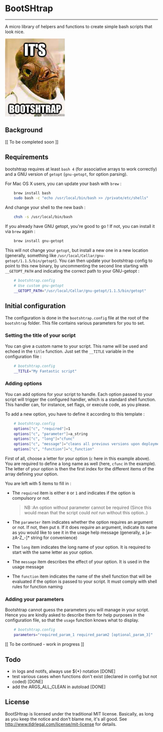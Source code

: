 # BootSHtrap
- - -

A micro library of helpers and functions to create simple bash scripts that look nice.

![It's bootSHtrap](/misc/meme.jpg "It's bootSHtrap")

## Background

[[ To be completed soon ]]

## Requirements

bootshtrap requires at least `bash 4` (for associative arrays to work correctly) and a GNU version of `getopt` (`gnu-getopt`, for option parsing).

For Mac OS X users, you can update your bash with `brew` :

```bash
    brew install bash
    sudo bash -c "echo /usr/local/bin/bash >> /private/etc/shells"
```

And change your shell to the new bash :

```bash
    chsh -s /usr/local/bin/bash
```

If you already have GNU getopt, you're good to go ! If not, you can install it via `brew` again :

```bash
    brew install gnu-getopt
```

This will not change your `getopt`, but install a new one in a new location (generally, something like `/usr/local/Cellar/gnu-getopt/1.1.5/bin/getopt`). You can then update your bootshtrap config to point to this new binary, by uncommenting the second line starting with `__GETOPT_PATH` and indicating the correct path to your GNU-getopt :

```bash
    # bootshtrap.config
    # Use custom gnu-getopt
    __GETOPT_PATH="/usr/local/Cellar/gnu-getopt/1.1.5/bin/getopt"
```

## Initial configuration

The configuration is done in the `bootshtrap.config` file at the root of the `bootshtrap` folder. This file contains various parameters for you to set.

### Setting the title of your script

You can give a custom name to your script. This name will be used and echoed in the `title` function. Just set the `__TITLE` variable in the configuration file :

```bash
    # bootshtrap.config
    __TITLE="My Fantastic script"
```

### Adding options

You can add options for your script to handle. Each option passed to your script will trigger the configured handler, which is a standard shell function. This handler can, for instance, set flags, or execute code, as you please.

To add a new option, you have to define it according to this template :

```bash
    # bootshtrap.config
    options["c", "required"]=1
    options["c", "parameter"]=a_string
    options["c", "long"]="cfunc"
    options["c", "message"]="cleans all previous versions upon deployment"
    options["c", "function"]="c_function"
```

First of all, choose a letter for your option (`c` here in this example above). You are required to define a long name as well (here, `cfunc` in the example).
The letter of your option is then the first index for the different items of the array defining your option.

You are left with 5 items to fill in :

  - The `required` item is either `0` or `1` and indicates if the option is compulsory or not.

    > NB :An option without parameter cannot be required (Since this would mean that the script could *not* run without this option..)

  - The `parameter` item indicates whether the option requires an argument or not. If not, then put `0`. If it does require an argument, indicate its name as you would like to see it in the usage help message (generally, a [a-zA-Z_-]* string for convenience)

  - The `long` item indicates the long name of your option. It is required to start with the same letter as your option.

  - The `message` item describes the effect of your option. It is used in the usage message

  - The `function` item indicates the name of the shell function that will be evaluated if the option is passed to your script. It must comply with shell rules for function naming 


### Adding your parameters

Bootshtrap cannot guess the parameters you will manage in your script. Hence you are kindly asked to describe them for help purposes in the configuration file, so that the `usage` function knows what to display.

```bash
    # bootshtrap.config
    parameters="required_param_1 required_param2 [optional_param_3]"
```

[[ To be continued - work in progress ]]

## Todo

  - in logs and notifs, always use ${*} notation [DONE]
  - test various cases when functions don't exist (declared in config but not coded) [DONE]
  - add the ARGS_ALL_CLEAN in autoload [DONE]

## License

BootSHtrap is licensed under the traditional MIT license. Basically, as long as you keep the notice and don't blame me, it's all good. See http://www.tldrlegal.com/license/mit-license for details.

